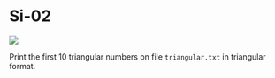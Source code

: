 # Si-02

![](https://thirdspacelearning.com/wp-content/uploads/2022/05/Triangular-numbers-image-3.png)

Print the first 10 triangular numbers on file `triangular.txt` in triangular format.
